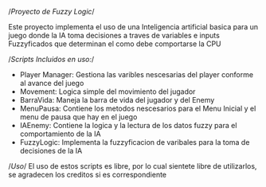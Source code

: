 /*Proyecto de Fuzzy Logic*/

Este proyecto implementa el uso de una Inteligencia artificial basica para un juego donde la IA toma decisiones a traves de variables e inputs Fuzzyficados que determinan el como debe comportarse la CPU

/*Scripts Incluidos en uso:*/

* Player Manager: Gestiona las varibles nescesarias del player conforme al avance del juego
* Movement: Logica simple del movimiento del jugador
* BarraVida: Maneja la barra de vida del jugador y del Enemy
* MenuPausa: Contiene los metodos nescesarios para el Menu Inicial y el menu de pausa que hay en el juego
* IAEnemy: Contiene la logica y la lectura de los datos fuzzy para el comportamiento de la IA
* FuzzyLogic: Implementa la fuzzyficacion de varibales para la toma de decisiones de la IA

/*Uso*/
El uso de estos scripts es libre, por lo cual sientete libre de utilizarlos, se agradecen los creditos si es correspondiente

